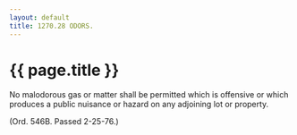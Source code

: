```yaml
---
layout: default 
title: 1270.28 ODORS.
---
```


{{ page.title }}
================

No malodorous gas or matter shall be permitted which is offensive or
which produces a public nuisance or hazard on any adjoining lot or
property.

(Ord. 546B. Passed 2-25-76.)

